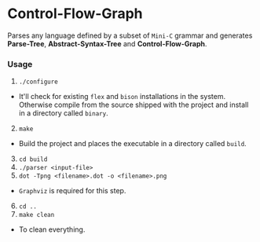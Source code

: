 # Control-Flow-Graph
Parses any language defined by a subset of `Mini-C` grammar and generates **Parse-Tree**, **Abstract-Syntax-Tree** and **Control-Flow-Graph**.
### Usage
1. `./configure`
  * It'll check for existing `flex` and `bison` installations in the system. Otherwise compile from the source shipped with the project and install in a directory called `binary`.
2. `make`
  * Build the project and places the executable in a directory called `build`.
3.  `cd build`
4. `./parser <input-file>`
5. `dot -Tpng <filename>.dot -o <filename>.png`
  * `Graphviz` is required for this step.
6. `cd ..`
7. `make clean`
  * To clean everything.

